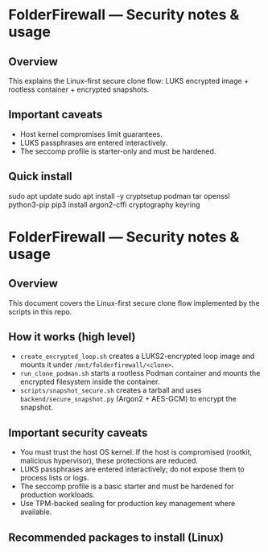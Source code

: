 # FolderFirewall — Security notes & usage
## Overview
This explains the Linux-first secure clone flow: LUKS encrypted image + rootless container + encrypted snapshots.
## Important caveats
- Host kernel compromises limit guarantees.
- LUKS passphrases are entered interactively.
- The seccomp profile is starter-only and must be hardened.
## Quick install
sudo apt update
sudo apt install -y cryptsetup podman tar openssl python3-pip
pip3 install argon2-cffi cryptography keyring

# FolderFirewall — Security notes & usage

## Overview
This document covers the Linux-first secure clone flow implemented by the scripts in this repo.

## How it works (high level)
- `create_encrypted_loop.sh` creates a LUKS2-encrypted loop image and mounts it under `/mnt/folderfirewall/<clone>`.
- `run_clone_podman.sh` starts a rootless Podman container and mounts the encrypted filesystem inside the container.
- `scripts/snapshot_secure.sh` creates a tarball and uses `backend/secure_snapshot.py` (Argon2 + AES-GCM) to encrypt the snapshot.

## Important security caveats
- You must trust the host OS kernel. If the host is compromised (rootkit, malicious hypervisor), these protections are reduced.
- LUKS passphrases are entered interactively; do not expose them to process lists or logs.
- The seccomp profile is a basic starter and must be hardened for production workloads.
- Use TPM-backed sealing for production key management where available.

## Recommended packages to install (Linux)
